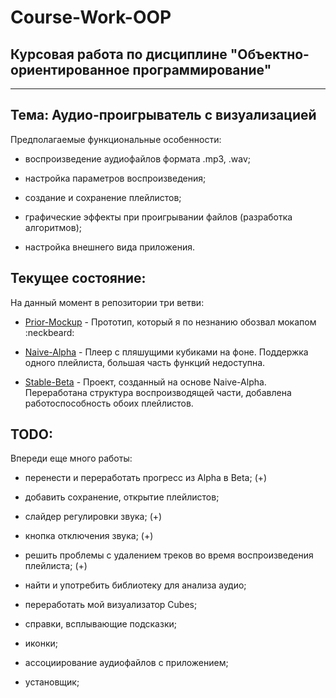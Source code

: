 Course-Work-OOP
======
Курсовая работа по дисциплине "Объектно-ориентированное программирование"
------

***

## Тема: Аудио-проигрыватель с визуализацией

Предполагаемые функциональные особенности: 

*	воспроизведение аудиофайлов формата .mp3, .wav;

*	настройка параметров воспроизведения;

*	создание и сохранение плейлистов;

*	графические эффекты при проигрывании файлов (разработка алгоритмов);

*	настройка внешнего вида приложения.

## Текущее состояние:

На данный момент в репозитории три ветви:

* [Prior-Mockup](https://github.com/GitStearis/Course-Work-OOP/tree/Prior-Mockup) - Прототип, который я по незнанию обозвал мокапом :neckbeard:

* [Naive-Alpha](https://github.com/GitStearis/Course-Work-OOP/tree/Naive-Alpha) - Плеер с пляшущими кубиками на фоне. Поддержка одного плейлиста, большая часть функций недоступна. 

* [Stable-Beta](https://github.com/GitStearis/Course-Work-OOP/tree/Stable-Beta) - Проект, созданный на основе Naive-Alpha. Переработана структура воспроизводящей части, добавлена работоспособность обоих плейлистов.

## TODO:

Впереди еще много работы:

* перенести и переработать прогресс из Alpha в Beta; (+)

* добавить сохранение, открытие плейлистов;

* слайдер регулировки звука; (+)

* кнопка отключения звука; (+)

* решить проблемы с удалением треков во время воспроизведения плейлиста; (+)

* найти и употребить библиотеку для анализа аудио;

* переработать мой визуализатор Cubes;

* справки, всплывающие подсказки;

* иконки;

* ассоциирование аудиофайлов с приложением;

* установщик;

